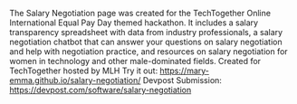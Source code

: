 The Salary Negotiation page was created for the TechTogether Online International Equal Pay Day themed hackathon. It includes a salary transparency spreadsheet with data from industry professionals, a salary negotiation chatbot that can answer your questions on salary negotiation and help with negotiation practice, and resources on salary negotiation for women in technology and other male-dominated fields. 
Created for TechTogether hosted by MLH
Try it out: https://mary-emma.github.io/salary-negotiation/
Devpost Submission: https://devpost.com/software/salary-negotiation
